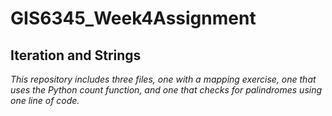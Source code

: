 # GIS6345_Week4Assignment
## Iteration and Strings 
*This repository includes three files, one with a mapping exercise, one that uses the Python count function, and one that checks for palindromes using one line of code.*
